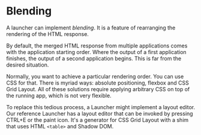 # Blending

A launcher can implement *blending*. It is a feature of rearranging the rendering of the HTML response.

By default, the merged HTML response from multiple applications comes with the application starting order. Where the output of a first application finishes, the output of a second application begins. This is far from the desired situation.

Normally, you want to achieve a particular rendering order. You can use CSS for that. There is myriad ways: absolute positioning, flexbox and CSS Grid Layout. All of these solutions require applying arbitrary CSS on top of the running app, which is not very flexible.

To replace this tedious process, a Launcher might implement a layout editor. Our reference Launcher has a layout editor that can be invoked by pressing CTRL+E or the paint icon. It's a generator for CSS Grid Layout with a shim that uses HTML `<table>` and Shadow DOM.